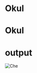 # Okul
# Okul
# output
![Che](https://user-images.githubusercontent.com/121388474/211171794-2c3cb2b5-832a-46c1-a168-67e99e9465b9.jpg)
